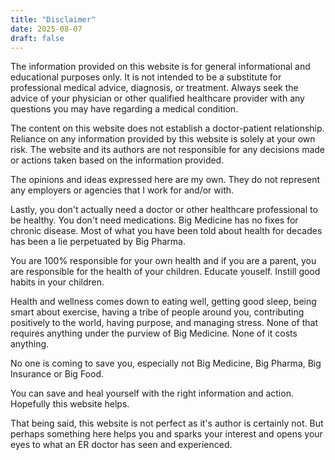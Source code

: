 ```yaml
---
title: "Disclaimer"
date: 2025-08-07
draft: false
---
```

The information provided on this website is for general informational and educational purposes only. It is not intended to be a substitute for professional medical advice, diagnosis, or treatment. Always seek the advice of your physician or other qualified healthcare provider with any questions you may have regarding a medical condition.

The content on this website does not establish a doctor-patient relationship. Reliance on any information provided by this website is solely at your own risk. The website and its authors are not responsible for any decisions made or actions taken based on the information provided.

The opinions and ideas expressed here are my own. They do not represent any employers or agencies that I work for and/or with.

Lastly, you don't actually need a doctor or other healthcare professional to be healthy. You don't need medications. Big Medicine has no fixes for chronic disease. Most of what you have been told about health for decades has been a lie perpetuated by Big Pharma.

You are 100% responsible for your own health and if you are a parent, you are responsible for the health of your children. Educate youself. Instill good habits in your children. 

Health and wellness comes down to eating well, getting good sleep, being smart about exercise, having a tribe of people around you, contributing positively to the world, having purpose, and managing stress. None of that requires anything under the purview of Big Medicine. None of it costs anything. 

No one is coming to save you, especially not Big Medicine, Big Pharma, Big Insurance or Big Food. 

You can save and heal yourself with the right information and action. Hopefully this website helps.

That being said, this website is not perfect as it's author is certainly not. But perhaps something here helps you and sparks your interest and opens your eyes to what an ER doctor has seen and experienced. 